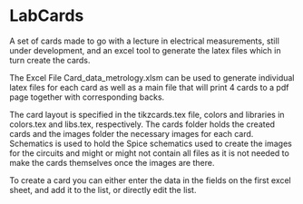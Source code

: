 # LabCards
A set of cards made to go with a lecture in electrical measurements, still under development, and an excel tool to generate the latex files which in turn create the cards. 

The Excel File Card_data_metrology.xlsm can be used to generate individual latex files for each card as well as a main file that will print 4 cards to a pdf page together with corresponding backs. 

The card layout is specified in the tikzcards.tex file, colors and libraries in colors.tex and libs.tex, respectively. 
The cards folder holds the created cards and the images folder the necessary images for each card. Schematics is used to hold the Spice schematics used to create the images for the circuits and might or might not contain all files as it is not needed to make the cards themselves once the images are there. 

To create a card you can either enter the data in the fields on the first excel sheet, and add it to the list, or directly edit the list. 
